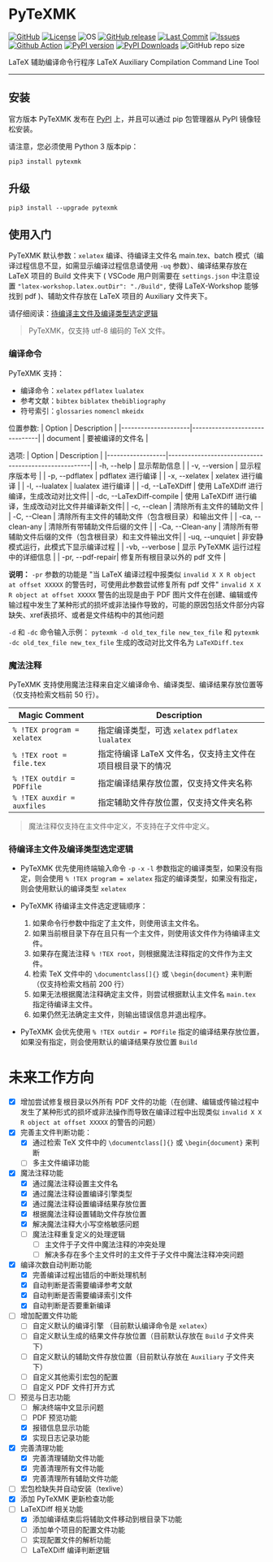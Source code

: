 <!--
 *  =======================================================================
 *  ····Y88b···d88P················888b·····d888·d8b·······················
 *  ·····Y88b·d88P·················8888b···d8888·Y8P·······················
 *  ······Y88o88P··················88888b·d88888···························
 *  ·······Y888P··8888b···88888b···888Y88888P888·888·88888b·····d88b·······
 *  ········888······"88b·888·"88b·888·Y888P·888·888·888·"88b·d88P"88b·····
 *  ········888···d888888·888··888·888··Y8P··888·888·888··888·888··888·····
 *  ········888··888··888·888··888·888···"···888·888·888··888·Y88b·888·····
 *  ········888··"Y888888·888··888·888·······888·888·888··888··"Y88888·····
 *  ·······························································888·····
 *  ··························································Y8b·d88P·····
 *  ···························································"Y88P"······
 *  =======================================================================
 * 
 *  -----------------------------------------------------------------------
 * Author       : 焱铭
 * Date         : 2024-02-29 10:23:19 +0800
 * LastEditTime : 2024-08-06 08:56:01 +0800
 * Github       : https://github.com/YanMing-lxb/
 * FilePath     : /PyTeXMK/README.md
 * Description  : 
 *  -----------------------------------------------------------------------
 -->

# PyTeXMK

[![GitHub](https://img.shields.io/badge/Github-PyTeXMK-000000.svg)](https://github.com/YanMing-lxb/PyTeXMK) [![License](https://img.shields.io/badge/license-GPLv3-aff)](https://www.latex-project.org/lppl/) ![OS](https://img.shields.io/badge/OS-Linux%2C%20Win%2C%20Mac-pink.svg) [![GitHub release](https://img.shields.io/github/release/YanMing-lxb/PyTeXMK.svg?color=blueviolet&label=version&style=popout)](https://github.com/YanMing-lxb/PyTeXMK/releases/latest) [![Last Commit](https://img.shields.io/github/last-commit/YanMing-lxb/PyTeXMK)](https://github.com/YanMing-lxb/PyTeXMK/zipball/master) [![Issues](https://img.shields.io/github/issues/YanMing-lxb/PyTeXMK)](https://github.com/YanMing-lxb/PyTeXMK/issues) [![Github Action](https://github.com/YanMing-lxb/PyTeXMK/workflows/Test/badge.svg)](https://github.com/YanMing-lxb/PyTeXMK/actions) [![PyPI version](https://img.shields.io/pypi/v/pytexmk.svg)](https://pypi.python.org/pypi/pytexmk/) [![PyPI Downloads](https://img.shields.io/pypi/dm/pytexmk.svg?label=PyPI%20downloads)](https://pypi.org/project/pytexmk/) ![GitHub repo size](https://img.shields.io/github/repo-size/YanMing-lxb/PyTeXMK)

LaTeX 辅助编译命令行程序 LaTeX Auxiliary Compilation Command Line Tool

---

## 安装

官方版本 PyTeXMK 发布在 [PyPI](https://pypi.org/project/pytexmk/) 上，并且可以通过 pip 包管理器从 PyPI 镜像轻松安装。

请注意，您必须使用 Python 3 版本pip：

```
pip3 install pytexmk
```

## 升级

```
pip3 install --upgrade pytexmk
```

## 使用入门

PyTeXMK 默认参数：`xelatex` 编译、待编译主文件名 main.tex、batch 模式（编译过程信息不显，如需显示编译过程信息请使用 `-uq` 参数）、编译结果存放在 LaTeX 项目的 Build 文件夹下 ( VSCode 用户则需要在 `settings.json` 中注意设置 `"latex-workshop.latex.outDir": "./Build",` 使得 LaTeX-Workshop 能够找到 pdf )、辅助文件存放在 LaTeX 项目的 Auxiliary 文件夹下。

请仔细阅读：[待编译主文件及编译类型选定逻辑](#待编译主文件及编译类型选定逻辑)

> PyTeXMK，仅支持 utf-8 编码的 TeX 文件。

### 编译命令
PyTeXMK 支持：

- 编译命令：`xelatex` `pdflatex` `lualatex`
- 参考文献：`bibtex` `biblatex` `thebibliography`
- 符号索引：`glossaries` `nomencl` `mkeidx`

位置参数:
| Option              | Description                    |
|---------------------|-------------------------------|
| document          | 要被编译的文件名                   |

选项:
| Option           | Description                                          |
|------------------|------------------------------------------------------|
| -h, --help       | 显示帮助信息                                          |
| -v, --version    | 显示程序版本号                                        |
| -p, --pdflatex   | pdflatex 进行编译                                     |
| -x, --xelatex    | xelatex 进行编译                                      |
| -l, --lualatex   | lualatex 进行编译                                     |
| -d, --LaTeXDiff  | 使用 LaTeXDiff 进行编译，生成改动对比文件|
| -dc, --LaTexDiff-compile  | 使用 LaTeXDiff 进行编译，生成改动对比文件并编译新文件|
| -c, --clean      | 清除所有主文件的辅助文件                               |
| -C, --Clean      | 清除所有主文件的辅助文件（包含根目录）和输出文件         |
| -ca, --clean-any | 清除所有带辅助文件后缀的文件                           |
| -Ca, --Clean-any | 清除所有带辅助文件后缀的文件（包含根目录）和主文件输出文件|
| -uq, --unquiet   | 非安静模式运行，此模式下显示编译过程                    |
| -vb, --verbose   | 显示 PyTeXMK 运行过程中的详细信息                      |
| -pr, --pdf-repair| 修复所有根目录以外的 pdf 文件                         |

**说明：**
`-pr` 参数的功能是 "当 LaTeX 编译过程中报类似 `invalid X X R object at offset XXXXX` 的警告时，可使用此参数尝试修复所有 pdf 文件"
`invalid X X R object at offset XXXXX` 警告的出现是由于 PDF 图片文件在创建、编辑或传输过程中发生了某种形式的损坏或非法操作导致的，可能的原因包括文件部分内容缺失、xref表损坏、或者是文件结构中的其他问题

`-d` 和 `-dc` 命令输入示例： `pytexmk -d old_tex_file new_tex_file` 和 `pytexmk -dc old_tex_file new_tex_file` 生成的改动对比文件名为 `LaTeXDiff.tex`

### 魔法注释

PyTeXMK 支持使用魔法注释来自定义编译命令、编译类型、编译结果存放位置等（仅支持检索文档前 50 行）。

| Magic Comment              | Description                                            |
|----------------------------|--------------------------------------------------------|
| `% !TEX program = xelatex` | 指定编译类型，可选 `xelatex` `pdflatex` `lualatex`       |
| `% !TEX root = file.tex`   | 指定待编译 LaTeX 文件名，仅支持主文件在项目根目录下的情况   |
| `% !TEX outdir = PDFfile`  | 指定编译结果存放位置，仅支持文件夹名称                     |
| `% !TEX auxdir = auxfiles` | 指定辅助文件存放位置，仅支持文件夹名称                     |

> 魔法注释仅支持在主文件中定义，不支持在子文件中定义。

### 待编译主文件及编译类型选定逻辑

- PyTeXMK 优先使用终端输入命令 `-p` `-x` `-l` 参数指定的编译类型，如果没有指定，则会使用 `% !TEX program = xelatex` 指定的编译类型，如果没有指定，则会使用默认的编译类型 `xelatex`
- PyTeXMK 待编译主文件选定逻辑顺序：
    1. 如果命令行参数中指定了主文件，则使用该主文件名。
    2. 如果当前根目录下存在且只有一个主文件，则使用该文件作为待编译主文件。
    3. 如果存在魔法注释 `% !TEX root`，则根据魔法注释指定的文件作为主文件。
    4. 检索 TeX 文件中的 `\documentclass[]{}` 或 `\begin{document}` 来判断（仅支持检索文档前 200 行）
    5. 如果无法根据魔法注释确定主文件，则尝试根据默认主文件名 `main.tex` 指定待编译主文件。
    6. 如果仍然无法确定主文件，则输出错误信息并退出程序。
        
- PyTeXMK 会优先使用 `% !TEX outdir = PDFfile` 指定的编译结果存放位置，如果没有指定，则会使用默认的编译结果存放位置 `Build`

# 未来工作方向

- [X] 增加尝试修复根目录以外所有 PDF 文件的功能（在创建、编辑或传输过程中发生了某种形式的损坏或非法操作而导致在编译过程中出现类似 `invalid X X R object at offset XXXXX` 的警告的问题）
- [X] 完善主文件判断功能：
    - [X] 通过检索 TeX 文件中的 `\documentclass[]{}` 或 `\begin{document}` 来判断
    - [ ] 多主文件编译功能
- [x] 魔法注释功能
    - [X] 通过魔法注释设置主文件名
    - [X] 通过魔法注释设置编译引擎类型
    - [x] 通过魔法注释设置编译结果存放位置
    - [X] 根据魔法注释设置辅助文件存放位置
    - [x] 解决魔法注释大小写空格敏感问题
    - [ ] 魔法注释重复定义的处理逻辑
        - [ ] 主文件于子文件中魔法注释的冲突处理
        - [ ] 解决多存在多个主文件时的主文件于子文件中魔法注释冲突问题
- [X] 编译次数自动判断功能
    - [X] 完善编译过程出错后的中断处理机制
    - [X] 自动判断是否需要编译参考文献
    - [X] 自动判断是否需要编译索引文件
    - [X] 自动判断是否要重新编译
- [ ] 增加配置文件功能
    - [ ] 自定义默认的编译引擎 （目前默认编译命令是 `xelatex`）
    - [ ] 自定义默认生成的结果文件存放位置（目前默认存放在 `Build` 子文件夹下）
    - [ ] 自定义默认的辅助文件存放位置（目前默认存放在 `Auxiliary` 子文件夹下）
    - [ ] 自定义其他索引宏包的配置
    - [ ] 自定义 PDF 文件打开方式
- [ ] 预览与日志功能
    - [ ] 解决终端中文显示问题
    - [ ] PDF 预览功能
    - [X] 报错信息显示功能
    - [X] 实现日志记录功能
- [X] 完善清理功能
    - [X] 完善清理辅助文件功能
    - [X] 完善清理所有文件功能
    - [X] 完善清理所有辅助文件功能
- [ ] 宏包检缺失并自动安装（texlive）
- [X] 添加 PyTeXMK 更新检查功能
- [ ] LaTeXDiff 相关功能
    - [X] 添加编译结束后将辅助文件移动到根目录下功能
    - [ ] 添加单个项目的配置文件功能
    - [ ] 实现配置文件的解析功能
    - [ ] LaTeXDiff 编译判断逻辑